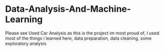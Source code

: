 # Data-Analysis-And-Machine-Learning
Please see Used Car Analysis as this is the project im most proud of, I used most of the things i learned here, data preparation, data cleaning, some exploratory analysis

